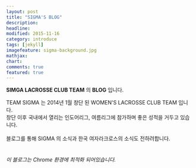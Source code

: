 ```yaml
---
layout: post
title: "SIGMA'S BLOG"
description: 
headline: 
modified: 2015-11-16
category: introduce
tags: [jekyll]
imagefeature: sigma-background.jpg
mathjax: 
chart: 
comments: true
featured: true
---
```


**SIMGA LACROSSE CLUB TEAM** 의 **BLOG** 입니다.<br>

TEAM SIGMA 는 2014년 1월 창단 된 WOMEN'S LACROSSE CLUB TEAM 입니다. <br>
창단 이후 국내에서 열리는 인도어리그, 여름리그에 참가하며 좋은 성적을 거두고 있습니다. <br>
<br>
블로그를 통해 SIGMA 의 소식과 한국 여자라크로스의 소식도 전하려합니다.
<br>
<br>




###### 이 블로그는 Chrome 환경에 최적화 되어있습니다.

